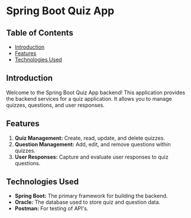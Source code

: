 # Spring Boot Quiz App 


## Table of Contents
- [Introduction](#introduction)
- [Features](#features)
- [Technologies Used](#technologies-used)


## Introduction

Welcome to the Spring Boot Quiz App backend! This application provides the backend services for a quiz application. It allows you to manage quizzes, questions, and user responses.

## Features

1. **Quiz Management:** Create, read, update, and delete quizzes.
2. **Question Management:** Add, edit, and remove questions within quizzes.
3. **User Responses:** Capture and evaluate user responses to quiz questions.

## Technologies Used

- **Spring Boot:** The primary framework for building the backend.
- **Oracle:** The database used to store quiz and question data.
- **Postman:** For testing of API's.
